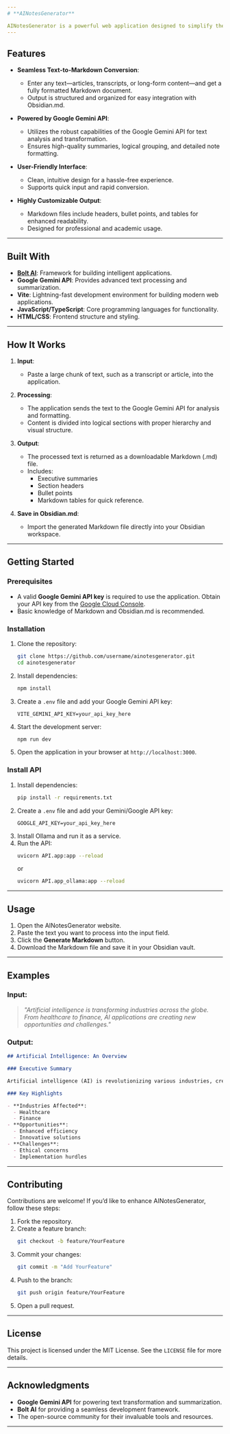 ```yaml
---
# **AINotesGenerator**

AINotesGenerator is a powerful web application designed to simplify the process of converting extensive articles, transcripts, or any large chunks of text into well-structured, easy-to-read Markdown notes. Tailored for use with [Obsidian.md](https://obsidian.md/), this tool is ideal for professionals, students, and researchers looking to streamline their note-taking process.
---
```


## **Features**

- **Seamless Text-to-Markdown Conversion**:

  - Enter any text—articles, transcripts, or long-form content—and get a fully formatted Markdown document.
  - Output is structured and organized for easy integration with Obsidian.md.

- **Powered by Google Gemini API**:

  - Utilizes the robust capabilities of the Google Gemini API for text analysis and transformation.
  - Ensures high-quality summaries, logical grouping, and detailed note formatting.

- **User-Friendly Interface**:

  - Clean, intuitive design for a hassle-free experience.
  - Supports quick input and rapid conversion.

- **Highly Customizable Output**:
  - Markdown files include headers, bullet points, and tables for enhanced readability.
  - Designed for professional and academic usage.

---

## **Built With**

- **[Bolt AI](https://bolt-ai.com/)**: Framework for building intelligent applications.
- **Google Gemini API**: Provides advanced text processing and summarization.
- **Vite**: Lightning-fast development environment for building modern web applications.
- **JavaScript/TypeScript**: Core programming languages for functionality.
- **HTML/CSS**: Frontend structure and styling.

---

## **How It Works**

1. **Input**:
   - Paste a large chunk of text, such as a transcript or article, into the application.
2. **Processing**:

   - The application sends the text to the Google Gemini API for analysis and formatting.
   - Content is divided into logical sections with proper hierarchy and visual structure.

3. **Output**:

   - The processed text is returned as a downloadable Markdown (.md) file.
   - Includes:
     - Executive summaries
     - Section headers
     - Bullet points
     - Markdown tables for quick reference.

4. **Save in Obsidian.md**:
   - Import the generated Markdown file directly into your Obsidian workspace.

---

## **Getting Started**

### Prerequisites

- A valid **Google Gemini API key** is required to use the application. Obtain your API key from the [Google Cloud Console](https://console.cloud.google.com/).
- Basic knowledge of Markdown and Obsidian.md is recommended.

### Installation

1. Clone the repository:

   ```bash
   git clone https://github.com/username/ainotesgenerator.git
   cd ainotesgenerator
   ```

2. Install dependencies:

   ```bash
   npm install
   ```

3. Create a `.env` file and add your Google Gemini API key:

   ```env
   VITE_GEMINI_API_KEY=your_api_key_here
   ```

4. Start the development server:

   ```bash
   npm run dev
   ```

5. Open the application in your browser at `http://localhost:3000`.

### Install API

1. Install dependencies:
   ```bash
   pip install -r requirements.txt
   ```
2. Create a `.env` file and add your Gemini/Google API key:
   ```env
   GOOGLE_API_KEY=your_api_key_here
   ```
3. Install Ollama and run it as a service.
4. Run the API:
   ```bash
   uvicorn API.app:app --reload
   ```
   or
   ```bash
   uvicorn API.app_ollama:app --reload
   ```

---

## **Usage**

1. Open the AINotesGenerator website.
2. Paste the text you want to process into the input field.
3. Click the **Generate Markdown** button.
4. Download the Markdown file and save it in your Obsidian vault.

---

## **Examples**

### Input:

> _"Artificial intelligence is transforming industries across the globe. From healthcare to finance, AI applications are creating new opportunities and challenges."_

### Output:

```markdown
## Artificial Intelligence: An Overview

### Executive Summary

Artificial intelligence (AI) is revolutionizing various industries, creating both opportunities and challenges. Its impact spans sectors such as healthcare and finance.

### Key Highlights

- **Industries Affected**:
  - Healthcare
  - Finance
- **Opportunities**:
  - Enhanced efficiency
  - Innovative solutions
- **Challenges**:
  - Ethical concerns
  - Implementation hurdles
```

---

## **Contributing**

Contributions are welcome! If you’d like to enhance AINotesGenerator, follow these steps:

1. Fork the repository.
2. Create a feature branch:
   ```bash
   git checkout -b feature/YourFeature
   ```
3. Commit your changes:
   ```bash
   git commit -m "Add YourFeature"
   ```
4. Push to the branch:
   ```bash
   git push origin feature/YourFeature
   ```
5. Open a pull request.

---

## **License**

This project is licensed under the MIT License. See the `LICENSE` file for more details.

---

## **Acknowledgments**

- **Google Gemini API** for powering text transformation and summarization.
- **Bolt AI** for providing a seamless development framework.
- The open-source community for their invaluable tools and resources.

---
